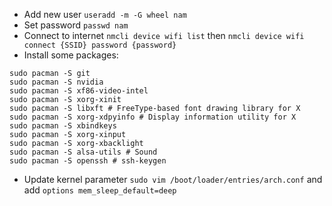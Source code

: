 * Add new user `useradd -m -G wheel nam`
* Set password `passwd nam`
* Connect to internet `nmcli device wifi list` then `nmcli device wifi connect {SSID} password {password}`
* Install some packages:
```
sudo pacman -S git
sudo pacman -S nvidia
sudo pacman -S xf86-video-intel
sudo pacman -S xorg-xinit
sudo pacman -S libxft # FreeType-based font drawing library for X
sudo pacman -S xorg-xdpyinfo # Display information utility for X
sudo pacman -S xbindkeys
sudo pacman -S xorg-xinput
sudo pacman -S xorg-xbacklight
sudo pacman -S alsa-utils # Sound
sudo pacman -S openssh # ssh-keygen
```
* Update kernel parameter `sudo vim /boot/loader/entries/arch.conf` and add `options mem_sleep_default=deep`
